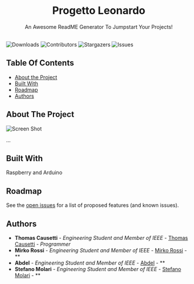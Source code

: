<br/>
<p align="center">
  <h1 align="center">Progetto Leonardo</h1>

  <p align="center">
    An Awesome ReadME Generator To Jumpstart Your Projects!
    <br/>
    <br/>
  </p>
</p>

![Downloads](https://img.shields.io/github/downloads/STB1019/Progetto_Leonardo/total) ![Contributors](https://img.shields.io/github/contributors/STB1019/Progetto_Leonardo?color=dark-green) ![Stargazers](https://img.shields.io/github/stars/STB1019/Progetto_Leonardo?style=social) ![Issues](https://img.shields.io/github/issues/STB1019/Progetto_Leonardo) 

## Table Of Contents

* [About the Project](#about-the-project)
* [Built With](#built-with)
* [Roadmap](#roadmap)
* [Authors](#authors)

## About The Project

![Screen Shot](images/screenshot.png)

...

## Built With

Raspberry and Arduino

## Roadmap

See the [open issues](https://github.com/TTT357C/Progetto_Leonardo/issues) for a list of proposed features (and known issues).


## Authors

* **Thomas Causetti** - *Engineering Student and Member of IEEE* - [Thomas Causetti](https://github.com/TTT357C/) - *Programmer*
* **Mirko Rossi** - *Engineering Student and Member of IEEE* - [Mirko Rossi]() - **
* **Abdel** - *Engineering Student and Member of IEEE* - [Abdel]() - **
* **Stefano Molari** - *Engineering Student and Member of IEEE* - [Stefano Molari]() - **
